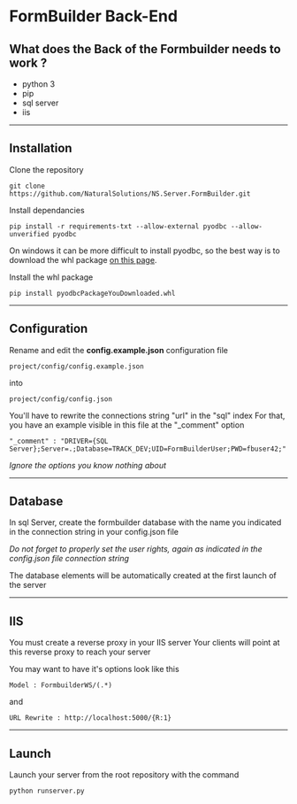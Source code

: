 # FormBuilder Back-End

What does the Back of the Formbuilder needs to work ?
-----

- python 3
- pip
- sql server
- iis

--------------------------------------------------

Installation
-----

Clone the repository

	git clone https://github.com/NaturalSolutions/NS.Server.FormBuilder.git

Install dependancies

    pip install -r requirements-txt --allow-external pyodbc --allow-unverified pyodbc

On windows it can be more difficult to install pyodbc, so the best way is to download the whl package [on this page](http://www.lfd.uci.edu/~gohlke/pythonlibs/#pyodbc).

Install the whl package

    pip install pyodbcPackageYouDownloaded.whl

--------------------------------------------------

Configuration
-----

Rename and edit the **config.example.json** configuration file

	project/config/config.example.json

into

	project/config/config.json

You'll have to rewrite the connections string "url" in the "sql" index
For that, you have an example visible in this file at the "_comment" option

	"_comment" : "DRIVER={SQL Server};Server=.;Database=TRACK_DEV;UID=FormBuilderUser;PWD=fbuser42;"

*Ignore the options you know nothing about*

--------------------------------------------------

Database
-----

In sql Server, create the formbuilder database with the name you indicated in the connection string in your config.json file

*Do not forget to properly set the user rights, again as indicated in the config.json file connection string*


The database elements will be automatically created at the first launch of the server


--------------------------------------------------
IIS
-----

You must create a reverse proxy in your IIS server
Your clients will point at this reverse proxy to reach your server

You may want to have it's options look like this

	Model : FormbuilderWS/(.*)

and

	URL Rewrite : http://localhost:5000/{R:1}


--------------------------------------------------

Launch
-----

Launch your server from the root repository with the command

	python runserver.py

